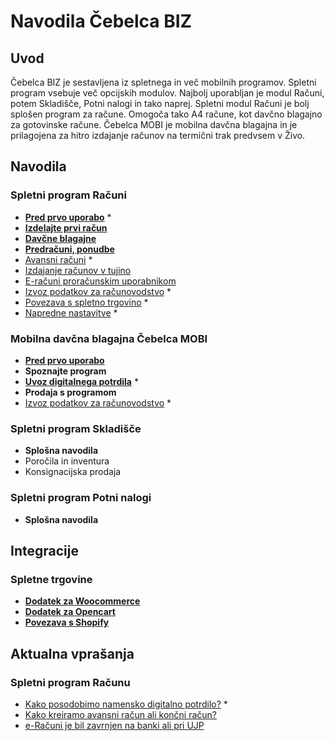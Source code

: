 # Navodila Čebelca BIZ

## Uvod

Čebelca BIZ je sestavljena iz spletnega in več mobilnih programov. Spletni program vsebuje več opcijskih modulov. Najbolj uporabljan je modul Računi, 
potem Skladišče, Potni nalogi in tako naprej. Spletni modul Računi je bolj splošen program za račune. Omogoča tako A4 račune, kot davčno blagajno za
gotovinske račune. Čebelca MOBI je mobilna davčna blagajna in je prilagojena za hitro izdajanje računov na termični trak predvsem v Živo.

## Navodila

### Spletni program Računi

* **[Pred prvo uporabo](racuni/pred_prvo_uporabo/)** *
* **[Izdelajte prvi račun](racuni/izdelajte_prvi_racun/)**
* **[Davčne blagajne](racuni/davcne_blagajne/)**
* **[Predračuni, ponudbe](racuni/predracuni_ponudbe/)**
* [Avansni računi](racuni/avansni_racuni/) *
* [Izdajanje računov v tujino](racuni/izdajanje_racunov_v_tujino/)
* [E-računi proračunskim uporabnikom](racuni/izdajanje_racunov_v_tujino/)
* [Izvoz podatkov za računovodstvo](racuni/izvoz_podatkov_za_racunovodstvo/) *
* [Povezava s spletno trgovino](https://github.com/InvoiceFox/CebelcaBIZ-WooCommerce#readme) *
* [Napredne nastavitve](racuni/napredne_nastavitve/) *

### Mobilna davčna blagajna Čebelca MOBI

* **[Pred prvo uporabo](mobi/pred_prvo_uporabo/)**
* **Spoznajte program**
* **[Uvoz digitalnega potrdila](mobi/uvoz_digitalnega_potrdila/)** *
* **Prodaja s programom**
* [Izvoz podatkov za računovodstvo](mobi/izvoz_podatkov_za_racunovodstvo/) *

### Spletni program Skladišče

* **Splošna navodila**
* Poročila in inventura
* Konsignacijska prodaja

### Spletni program Potni nalogi

* **Splošna navodila**

## Integracije

### Spletne trgovine

* **[Dodatek za Woocommerce](integracije/woocommerce/)**
* **[Dodatek za Opencart](integracije/opencart/)**
* **[Povezava s Shopify](integracije/shopify/)**

## Aktualna vprašanja

### Spletni program Računu

* [Kako posodobimo namensko digitalno potrdilo?](racuni/faq/posodobitev_namenskega_potrdila/) *
* [Kako kreiramo avansni račun ali končni račun?](racuni/faq/posodobitev_namenskega_potdila/)
* [e-Računi je bil zavrnjen na banki ali pri UJP](racuni/faq/eracun_zavrnjen_pri_banki/)

